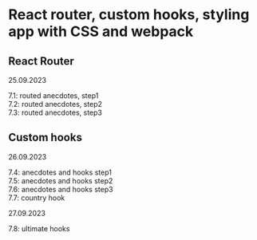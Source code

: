 # React router, custom hooks, styling app with CSS and webpack  

## React Router  

25.09.2023  

7.1: routed anecdotes, step1  
7.2: routed anecdotes, step2  
7.3: routed anecdotes, step3  


## Custom hooks

26.09.2023  

7.4: anecdotes and hooks step1  
7.5: anecdotes and hooks step2  
7.6: anecdotes and hooks step3  
7.7: country hook  

27.09.2023  

7.8: ultimate hooks  









